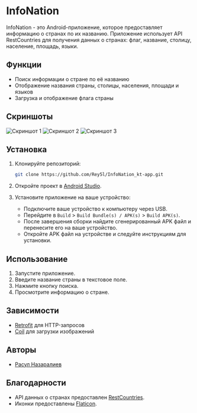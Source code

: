 # InfoNation

InfoNation - это Android-приложение, которое предоставляет информацию о странах по их названию. Приложение использует API RestCountries для получения данных о странах: флаг, название, столицу, население, площадь, языки.

## Функции

- Поиск информации о стране по её названию
- Отображение названия страны, столицы, населения, площади и языков
- Загрузка и отображение флага страны

## Скриншоты

![Скриншот 1](app/screenshots/screenshot1.png)
![Скриншот 2](app/screenshots/screenshot2.png)
![Скриншот 3](app/screenshots/screenshot3.png)

## Установка

1. Клонируйте репозиторий:

    ```sh
    git clone https://github.com/Rey5l/InfoNation_kt-app.git
    ```

2. Откройте проект в [Android Studio](https://developer.android.com/studio).

3. Установите приложение на ваше устройство:

    - Подключите ваше устройство к компьютеру через USB.
    - Перейдите в `Build` > `Build Bundle(s) / APK(s)` > `Build APK(s)`.
    - После завершения сборки найдите сгенерированный APK файл и перенесите его на ваше устройство.
    - Откройте APK файл на устройстве и следуйте инструкциям для установки.

## Использование

1. Запустите приложение.
2. Введите название страны в текстовое поле.
3. Нажмите кнопку поиска.
4. Просмотрите информацию о стране.

## Зависимости

- [Retrofit](https://square.github.io/retrofit/) для HTTP-запросов
- [Coil](https://github.com/coil-kt/coil) для загрузки изображений

## Авторы

- [Расул Назаралиев](https://github.com/Rey5l)

## Благодарности

- API данных о странах предоставлен [RestCountries](https://restcountries.com/).
- Иконки предоставлены [Flaticon](https://www.flaticon.com/).

